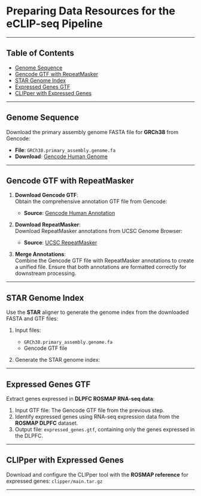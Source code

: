 
# Preparing Data Resources for the eCLIP-seq Pipeline

---

## Table of Contents

- [Genome Sequence](#genome-sequence)
- [Gencode GTF with RepeatMasker](#gencode-gtf-with-repeatmasker)
- [STAR Genome Index](#star-genome-index)
- [Expressed Genes GTF](#expressed-genes-gtf)
- [CLIPper with Expressed Genes](#clipper-with-expressed-genes)

---

## Genome Sequence

Download the primary assembly genome FASTA file for **GRCh38** from Gencode:

- **File**: `GRCh38.primary_assembly.genome.fa`
- **Download**: [Gencode Human Genome](https://www.gencodegenes.org/human/)

---

## Gencode GTF with RepeatMasker

1. **Download Gencode GTF**:  
   Obtain the comprehensive annotation GTF file from Gencode:
   - **Source**: [Gencode Human Annotation](https://www.gencodegenes.org/human/)

2. **Download RepeatMasker**:  
   Download RepeatMasker annotations from UCSC Genome Browser:
   - **Source**: [UCSC RepeatMasker](https://genome.ucsc.edu/)

3. **Merge Annotations**:  
   Combine the Gencode GTF file with RepeatMasker annotations to create a unified file. Ensure that both annotations are formatted correctly for downstream processing.

---

## STAR Genome Index

Use the **STAR** aligner to generate the genome index from the downloaded FASTA and GTF files:

1. Input files:
   - `GRCh38.primary_assembly.genome.fa`
   - Gencode GTF file
   
2. Generate the STAR genome index:

---

## Expressed Genes GTF

Extract genes expressed in **DLPFC ROSMAP RNA-seq data**:

1. Input GTF file: The Gencode GTF file from the previous step.
2. Identify expressed genes using RNA-seq expression data from the **ROSMAP DLPFC** dataset.
3. Output file: `expressed_genes.gtf`, containing only the genes expressed in the DLPFC.

---

## CLIPper with Expressed Genes

Download and configure the CLIPper tool with the **ROSMAP reference** for expressed genes: `clipper/main.tar.gz`

---

